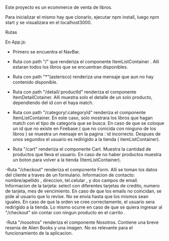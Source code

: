 Este proyecto es un ecommerce de venta de libros.

Para inicializar el mismo hay que clonarlo, ejecutar npm install, luego npm start y se visualizara en el localhost3000.

Rutas

En App.js:

- Primero se encuentra el NavBar.

- Ruta con path "/" que renderiza el componente ItemListContainer . Alli estaran todos los libros que se encuentran disponibles.

- Ruta con path "\*"(asterisco) renderiza una mensaje que aun no hay contenido disponible.

- Ruta con path "/detail/:productId" renderiza el componente ItemDetailCotainer. Alli muestra solo el detalle de un solo producto, dependiendo del id con el haya match.

- Ruta con path "/category/:categoryId" renderiza el componente ItemListContainer. En este caso, solo mostrara los libros que hagan match con el tipo de categoria que se busca.
  En caso de que se coloque un id que no existe en Firebase ( que no conicida con ninguno de los libros ) se muestra un mensaje en la pagina : id incorrecto. Despues de unos segundos el usuario es redirigido a la tienda ( itemListContainer).

- Ruta "/cart" renderiza el componente Cart. Muestra la cantidad de productos que lleva el usuario. En caso de no haber productos muestra un boton para volver a la tienda (ItemListContainer).

-Ruta "/checkout" renderiza el componente Form. Alli se toman los datos del cliente a traves de un formulario. Informacion de contacto: nombre/apellido , direccion, tel.celular , y dos campos de email.
Informacion de la tarjeta: select con diferentes tarjetas de credito, numero de tarjeta, mes de vencimiento.
En caso de que los emails no coincidan, se pide al usuario que lo revise. No se envia hasta que los mismos sean iguales.
En caso de que la orden se cree correctamente, el usuario sera redirigido a la tienda. Lo mismo ocurre en caso de que se quiera ingresar al "/checkout" sin contar con ningun producto en el carrito .

-Ruta "/nosotros" renderiza el componente Nosotros. Contiene una breve resenia de Alien Books y una imagen. No es relevante para el funcionamiento de la aplicacion.
